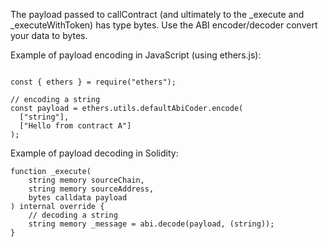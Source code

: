 The payload passed to callContract (and ultimately to the _execute and _executeWithToken) has type bytes. Use the ABI encoder/decoder convert your data to bytes.

Example of payload encoding in JavaScript (using ethers.js):

```

const { ethers } = require("ethers");

// encoding a string
const payload = ethers.utils.defaultAbiCoder.encode(
  ["string"],
  ["Hello from contract A"]
);
```

Example of payload decoding in Solidity:

```
function _execute(
    string memory sourceChain,
    string memory sourceAddress,
    bytes calldata payload
) internal override {
    // decoding a string
    string memory _message = abi.decode(payload, (string));
}
```